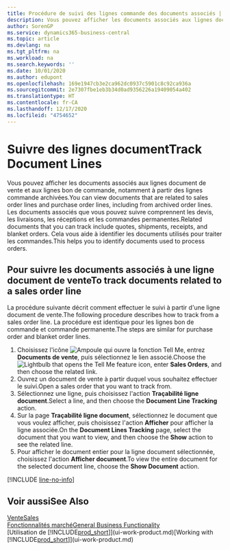 ```yaml
---
title: Procédure de suivi des lignes commande des documents associés | Microsoft Docs
description: Vous pouvez afficher les documents associés aux lignes document de vente et aux lignes bon de commande, notamment à partir des lignes commande archivées. Les documents associés que vous pouvez suivre comprennent les devis, les livraisons, les réceptions et les commandes permanentes. Cela vous aide à identifier les documents utilisés pour traiter les commandes.
author: SorenGP
ms.service: dynamics365-business-central
ms.topic: article
ms.devlang: na
ms.tgt_pltfrm: na
ms.workload: na
ms.search.keywords: ''
ms.date: 10/01/2020
ms.author: edupont
ms.openlocfilehash: 169e1947cb3e2ca962dc0937c5901c8c92ca936a
ms.sourcegitcommit: 2e7307fbe1eb3b34d0ad9356226a19409054a402
ms.translationtype: HT
ms.contentlocale: fr-CA
ms.lasthandoff: 12/17/2020
ms.locfileid: "4754652"
---
```

# <a name="track-document-lines"></a><span data-ttu-id="82f5d-105">Suivre des lignes document</span><span class="sxs-lookup"><span data-stu-id="82f5d-105">Track Document Lines</span></span>
<span data-ttu-id="82f5d-106">Vous pouvez afficher les documents associés aux lignes document de vente et aux lignes bon de commande, notamment à partir des lignes commande archivées.</span><span class="sxs-lookup"><span data-stu-id="82f5d-106">You can view documents that are related to sales order lines and purchase order lines, including from archived order lines.</span></span> <span data-ttu-id="82f5d-107">Les documents associés que vous pouvez suivre comprennent les devis, les livraisons, les réceptions et les commandes permanentes.</span><span class="sxs-lookup"><span data-stu-id="82f5d-107">Related documents that you can track include quotes, shipments, receipts, and blanket orders.</span></span> <span data-ttu-id="82f5d-108">Cela vous aide à identifier les documents utilisés pour traiter les commandes.</span><span class="sxs-lookup"><span data-stu-id="82f5d-108">This helps you to identify documents used to process orders.</span></span>  

## <a name="to-track-documents-related-to-a-sales-order-line"></a><span data-ttu-id="82f5d-109">Pour suivre les documents associés à une ligne document de vente</span><span class="sxs-lookup"><span data-stu-id="82f5d-109">To track documents related to a sales order line</span></span>
<span data-ttu-id="82f5d-110">La procédure suivante décrit comment effectuer le suivi à partir d'une ligne document de vente.</span><span class="sxs-lookup"><span data-stu-id="82f5d-110">The following procedure describes how to track from a sales order line.</span></span> <span data-ttu-id="82f5d-111">La procédure est identique pour les lignes bon de commande et commande permanente.</span><span class="sxs-lookup"><span data-stu-id="82f5d-111">The steps are similar for purchase order and blanket order lines.</span></span>

1.  <span data-ttu-id="82f5d-112">Choisissez l'icône ![Ampoule qui ouvre la fonction Tell Me](media/ui-search/search_small.png "Dites-moi ce que vous voulez faire"), entrez **Documents de vente**, puis sélectionnez le lien associé.</span><span class="sxs-lookup"><span data-stu-id="82f5d-112">Choose the ![Lightbulb that opens the Tell Me feature](media/ui-search/search_small.png "Tell me what you want to do") icon, enter **Sales Orders**, and then choose the related link.</span></span>  
2.  <span data-ttu-id="82f5d-113">Ouvrez un document de vente à partir duquel vous souhaitez effectuer le suivi.</span><span class="sxs-lookup"><span data-stu-id="82f5d-113">Open a sales order that you want to track from.</span></span>  
3.  <span data-ttu-id="82f5d-114">Sélectionnez une ligne, puis choisissez l'action **Traçabilité ligne document**.</span><span class="sxs-lookup"><span data-stu-id="82f5d-114">Select a line, and then choose the **Document Line Tracking** action.</span></span>
4. <span data-ttu-id="82f5d-115">Sur la page **Traçabilité ligne document**, sélectionnez le document que vous voulez afficher, puis choisissez l'action **Afficher** pour afficher la ligne associée.</span><span class="sxs-lookup"><span data-stu-id="82f5d-115">On the **Document Lines Tracking** page, select the document that you want to view, and then choose the **Show** action to see the related line.</span></span>
5. <span data-ttu-id="82f5d-116">Pour afficher le document entier pour la ligne document sélectionnée, choisissez l'action **Afficher document**.</span><span class="sxs-lookup"><span data-stu-id="82f5d-116">To view the entire document for the selected document line, choose the **Show Document** action.</span></span>

[!INCLUDE [line-no-info](includes/line-no-info.md)]

## <a name="see-also"></a><span data-ttu-id="82f5d-117">Voir aussi</span><span class="sxs-lookup"><span data-stu-id="82f5d-117">See Also</span></span>
[<span data-ttu-id="82f5d-118">Vente</span><span class="sxs-lookup"><span data-stu-id="82f5d-118">Sales</span></span>](sales-manage-sales.md)  
[<span data-ttu-id="82f5d-119">Fonctionnalités marché</span><span class="sxs-lookup"><span data-stu-id="82f5d-119">General Business Functionality</span></span>](ui-across-business-areas.md)  
<span data-ttu-id="82f5d-120">[Utilisation de [!INCLUDE[prod_short](includes/prod_short.md)]](ui-work-product.md)</span><span class="sxs-lookup"><span data-stu-id="82f5d-120">[Working with [!INCLUDE[prod_short](includes/prod_short.md)]](ui-work-product.md)</span></span>
